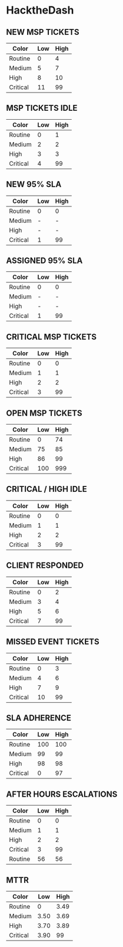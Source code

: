 # HacktheDash

## NEW MSP TICKETS
| Color         | Low   | High 	|
|---------------|-------|-------|
| Routine		| 0		|	4	|
| Medium		| 5		|	7	|
| High 			| 8		|	10	|
| Critical 		| 11	|	99	|

## MSP TICKETS IDLE
| Color         | Low   | High 	|
|---------------|-------|-------|
| Routine		| 0		|	1	|
| Medium		| 2		|	2	|
| High 			| 3		|	3	|
| Critical 		| 4		|	99	|

## NEW 95% SLA
| Color         | Low   | High 	|
|---------------|-------|-------|
| Routine		| 0		|	0	|
| Medium		| -		|	-	|
| High 			| -		|	-	|
| Critical 		| 1		|	99	|

## ASSIGNED 95% SLA
| Color         | Low   | High 	|
|---------------|-------|-------|
| Routine		| 0		|	0	|
| Medium		| -		|	-	|
| High 			| -		|	-	|
| Critical 		| 1		|	99	|

## CRITICAL MSP TICKETS
| Color         | Low   | High 	|
|---------------|-------|-------|
| Routine		| 0		|	0	|
| Medium		| 1		|	1	|
| High 			| 2		|	2	|
| Critical 		| 3		|	99	|

## OPEN MSP TICKETS
| Color         | Low   | High 	|
|---------------|-------|-------|
| Routine		| 0		|	74	|
| Medium		| 75	|	85	|
| High 			| 86	|	99	|
| Critical 		| 100	|	999	|

## CRITICAL / HIGH IDLE
| Color         | Low   | High 	|
|---------------|-------|-------|
| Routine		| 0		|	0	|
| Medium		| 1		|	1	|
| High 			| 2		|	2	|
| Critical 		| 3		|	99	|

## CLIENT RESPONDED
| Color         | Low   | High 	|
|---------------|-------|-------|
| Routine		| 0		|	2	|
| Medium		| 3		|	4	|
| High 			| 5		|	6	|
| Critical 		| 7		|	99	|

## MISSED EVENT TICKETS
| Color         | Low   | High 	|
|---------------|-------|-------|
| Routine		| 0		|	3	|
| Medium		| 4		|	6	|
| High 			| 7		|	9	|
| Critical 		| 10	|	99	|

## SLA ADHERENCE
| Color         | Low   | High 	|
|---------------|-------|-------|
| Routine		| 100	|	100	|
| Medium		| 99	|	99	|
| High 			| 98	|	98	|
| Critical 		| 0		|	97	|

## AFTER HOURS ESCALATIONS
| Color         | Low   | High 	|
|---------------|-------|-------|
| Routine		| 0		|	0	|
| Medium		| 1		|	1	|
| High 			| 2		|	2	|
| Critical 		| 3		|	99	|
| Routine		| 56	|	56	|

## MTTR
| Color         | Low   | High 	|
|---------------|-------|-------|
| Routine		| 0		|	3.49|
| Medium		| 3.50	|	3.69|
| High 			| 3.70	|	3.89|
| Critical 		| 3.90	|	99	|